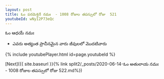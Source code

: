 ```yaml
---
layout: post
title: ఓం పరమెశ్తినే నమః  - 1008 రోజుల తపస్సులో రోజు  521
youtubeId: wNyI2P73eQc
---
```

 
 
 ఓం ఆధయే నమః  
 
 -  ఎవరు అత్యంత ప్రాచీనమైన వారు జీవులలో మొదటివారు 
 
  
 
  
 
 
 
 
 
 


{% include youtubePlayer.html id=page.youtubeId %}
 
[Next]({{ site.baseurl }}{% link  split2/_posts/2020-06-14-ఓం అతులాయ నమః  - 1008 రోజుల తపస్సులో రోజు  522.md%})
 
